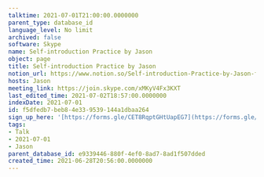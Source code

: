 ```yaml
---
talktime: 2021-07-01T21:00:00.0000000
parent_type: database_id
language_level: No limit
archived: false
software: Skype
name: Self-introduction Practice by Jason
object: page
title: Self-introduction Practice by Jason
notion_url: https://www.notion.so/Self-introduction-Practice-by-Jason-f5dfedb7beb84e339539144a1dbaa264
hosts: Jason
meeting_link: https://join.skype.com/xMKyV4Fx3KXT
last_edited_time: 2021-07-02T18:57:00.0000000
indexDate: 2021-07-01
id: f5dfedb7-beb8-4e33-9539-144a1dbaa264
sign_up_here: '[https://forms.gle/CET8RqptGHtUapEG7](https://forms.gle/CET8RqptGHtUapEG7)'
tags:
- Talk
- 2021-07-01
- Jason
parent_database_id: e9339446-880f-4ef0-8ad7-8ad1f507dded
created_time: 2021-06-28T20:56:00.0000000
---
```







